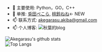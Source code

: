 - 🔭 主要使用: Python，GO，C++
- 🌱 单推: [兎田ぺこら](https://zh.moegirl.org.cn/%E5%85%94%E7%94%B0%E4%BD%A9%E5%85%8B%E6%8B%89), [桃鈴ねね](https://zh.moegirl.org.cn/%E6%A1%83%E9%93%83%E9%9F%B3%E9%9F%B3)<- NEW
- 📫 联系方式: akegarasu.akiba@gmail.com
- 📫 个人博客: ![秋葉的blog](https://blog.qiuye.ink)

![Akegarasu's github stats](https://github-readme-stats.vercel.app/api?username=Akegarasu&show_icons=true)  
![Top Langs](https://github-readme-stats.vercel.app/api/top-langs/?username=Akegarasu)
